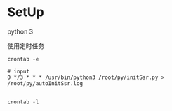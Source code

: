 # SetUp

python 3 

使用定时任务

```commandline
crontab -e

# input
0 */3 * * * /usr/bin/python3 /root/py/initSsr.py > /root/py/autoInitSsr.log


crontab -l
```